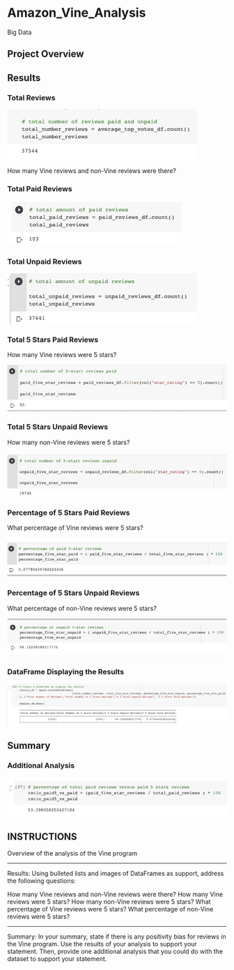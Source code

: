 # Amazon_Vine_Analysis
Big Data


## Project Overview


## Results

### Total Reviews

![total_reviews](./resources/total_reviews.png)

How many Vine reviews and non-Vine reviews were there?


### Total Paid Reviews
![total_paid_reviews](./resources/total_paid_reviews.png)


### Total Unpaid Reviews
![total_unpaid_reviews](./resources/total_unpaid_reviews.png)


### Total 5 Stars Paid Reviews
How many Vine reviews were 5 stars? 

![paid_five_stars_reviews](./resources/paid_five_stars_reviews.png)

### Total 5 Stars Unpaid Reviews

How many non-Vine reviews were 5 stars?

![unpaid_five_stars_reviews](./resources/unpaid_five_star_reviews.png)

### Percentage of 5 Stars Paid Reviews

What percentage of Vine reviews were 5 stars?

![percentage_five_stars_paid](./resources/percentage_five_stars_paid.png)

### Percentage of 5 Stars Unpaid Reviews

What percentage of non-Vine reviews were 5 stars?

![percentage_five_stars_unpaid](./resources/percentage_five_stars_unpaid.png)

### DataFrame Displaying the Results

![results_df](./resources/results_df.png)

## Summary


### Additional Analysis


![additional_analysis](./resources/additional_analysis.png)















INSTRUCTIONS
-------------------------------------------------------------------------------------

Overview of the analysis of the Vine program


------------------------------


Results: Using bulleted lists and images of DataFrames as support, address the following questions:

How many Vine reviews and non-Vine reviews were there?
How many Vine reviews were 5 stars? How many non-Vine reviews were 5 stars?
What percentage of Vine reviews were 5 stars? What percentage of non-Vine reviews were 5 stars?



------------------------------


Summary: In your summary, state if there is any positivity bias for reviews in the Vine program. Use the results of your analysis to support your statement. Then, provide one additional analysis that you could do with the dataset to support your statement.
